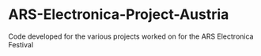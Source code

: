 # ARS-Electronica-Project-Austria
Code developed for the various projects worked on for the ARS Electronica Festival
